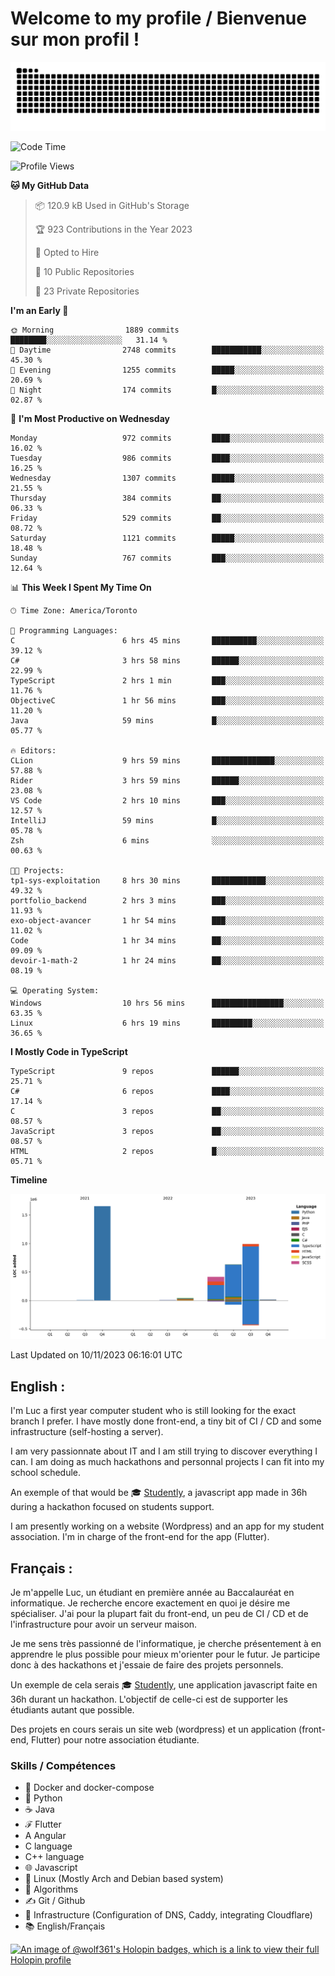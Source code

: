 # Welcome to my profile / Bienvenue sur mon profil !

![snake gif](https://github.com/wolf-361/wolf-361/blob/output/github-contribution-grid-snake.svg)

<!--START_SECTION:waka-->
![Code Time](http://img.shields.io/badge/Code%20Time-452%20hrs%207%20mins-blue)

![Profile Views](http://img.shields.io/badge/Profile%20Views-0-blue)

**🐱 My GitHub Data** 

> 📦 120.9 kB Used in GitHub's Storage 
 > 
> 🏆 923 Contributions in the Year 2023
 > 
> 💼 Opted to Hire
 > 
> 📜 10 Public Repositories 
 > 
> 🔑 23 Private Repositories 
 > 
**I'm an Early 🐤** 

```text
🌞 Morning                1889 commits        ████████░░░░░░░░░░░░░░░░░   31.14 % 
🌆 Daytime                2748 commits        ███████████░░░░░░░░░░░░░░   45.30 % 
🌃 Evening                1255 commits        █████░░░░░░░░░░░░░░░░░░░░   20.69 % 
🌙 Night                  174 commits         █░░░░░░░░░░░░░░░░░░░░░░░░   02.87 % 
```
📅 **I'm Most Productive on Wednesday** 

```text
Monday                   972 commits         ████░░░░░░░░░░░░░░░░░░░░░   16.02 % 
Tuesday                  986 commits         ████░░░░░░░░░░░░░░░░░░░░░   16.25 % 
Wednesday                1307 commits        █████░░░░░░░░░░░░░░░░░░░░   21.55 % 
Thursday                 384 commits         ██░░░░░░░░░░░░░░░░░░░░░░░   06.33 % 
Friday                   529 commits         ██░░░░░░░░░░░░░░░░░░░░░░░   08.72 % 
Saturday                 1121 commits        █████░░░░░░░░░░░░░░░░░░░░   18.48 % 
Sunday                   767 commits         ███░░░░░░░░░░░░░░░░░░░░░░   12.64 % 
```


📊 **This Week I Spent My Time On** 

```text
🕑︎ Time Zone: America/Toronto

💬 Programming Languages: 
C                        6 hrs 45 mins       ██████████░░░░░░░░░░░░░░░   39.12 % 
C#                       3 hrs 58 mins       ██████░░░░░░░░░░░░░░░░░░░   22.99 % 
TypeScript               2 hrs 1 min         ███░░░░░░░░░░░░░░░░░░░░░░   11.76 % 
ObjectiveC               1 hr 56 mins        ███░░░░░░░░░░░░░░░░░░░░░░   11.20 % 
Java                     59 mins             █░░░░░░░░░░░░░░░░░░░░░░░░   05.77 % 

🔥 Editors: 
CLion                    9 hrs 59 mins       ██████████████░░░░░░░░░░░   57.88 % 
Rider                    3 hrs 59 mins       ██████░░░░░░░░░░░░░░░░░░░   23.08 % 
VS Code                  2 hrs 10 mins       ███░░░░░░░░░░░░░░░░░░░░░░   12.57 % 
IntelliJ                 59 mins             █░░░░░░░░░░░░░░░░░░░░░░░░   05.78 % 
Zsh                      6 mins              ░░░░░░░░░░░░░░░░░░░░░░░░░   00.63 % 

🐱‍💻 Projects: 
tp1-sys-exploitation     8 hrs 30 mins       ████████████░░░░░░░░░░░░░   49.32 % 
portfolio_backend        2 hrs 3 mins        ███░░░░░░░░░░░░░░░░░░░░░░   11.93 % 
exo-object-avancer       1 hr 54 mins        ███░░░░░░░░░░░░░░░░░░░░░░   11.02 % 
Code                     1 hr 34 mins        ██░░░░░░░░░░░░░░░░░░░░░░░   09.09 % 
devoir-1-math-2          1 hr 24 mins        ██░░░░░░░░░░░░░░░░░░░░░░░   08.19 % 

💻 Operating System: 
Windows                  10 hrs 56 mins      ████████████████░░░░░░░░░   63.35 % 
Linux                    6 hrs 19 mins       █████████░░░░░░░░░░░░░░░░   36.65 % 
```

**I Mostly Code in TypeScript** 

```text
TypeScript               9 repos             ██████░░░░░░░░░░░░░░░░░░░   25.71 % 
C#                       6 repos             ████░░░░░░░░░░░░░░░░░░░░░   17.14 % 
C                        3 repos             ██░░░░░░░░░░░░░░░░░░░░░░░   08.57 % 
JavaScript               3 repos             ██░░░░░░░░░░░░░░░░░░░░░░░   08.57 % 
HTML                     2 repos             █░░░░░░░░░░░░░░░░░░░░░░░░   05.71 % 
```



**Timeline**

![Lines of Code chart](https://raw.githubusercontent.com/wolf-361/wolf-361/main/assets/bar_graph.png)


 Last Updated on 10/11/2023 06:16:01 UTC
<!--END_SECTION:waka-->

## English : 

I'm Luc a first year computer student who is still looking for the exact branch I prefer. I have mostly done front-end, a tiny bit of CI / CD and some infrastructure (self-hosting a server).

I am very passionnate about IT and I am still trying to discover everything I can. I am doing as much hackathons and personnal projects I can fit into my school schedule.

An exemple of that would be 🎓 [Studently](https://github.com/wolf-361/Studently-CodeJam12), a javascript app made in 36h during a hackathon focused on students support.

I am presently working on a website (Wordpress) and an app for my student association. I'm in charge of the front-end for the app (Flutter).

## Français :

Je m'appelle Luc, un étudiant en première année au Baccalauréat en informatique. Je recherche encore exactement en quoi je désire me spécialiser. J'ai pour la plupart fait du front-end, un peu de CI / CD et de l'infrastructure pour avoir un serveur maison.

Je me sens très passionné de l'informatique, je cherche présentement à en apprendre le plus possible pour mieux m'orienter pour le futur. Je participe donc à des hackathons et j'essaie de faire des projets personnels.

Un exemple de cela serais 🎓 [Studently](https://github.com/wolf-361/Studently-CodeJam12), une application javascript faite en 36h durant un hackathon. L'objectif de celle-ci est de supporter les étudiants autant que possible.

Des projets en cours serais un site web (wordpress) et un application (front-end, Flutter) pour notre association étudiante.

###  Skills / Compétences

* 🐋 Docker and docker-compose
* 🐍 Python
* ☕ Java
* ℱ Flutter
* A Angular
* C language
* C++ language
* 🌐 Javascript
* 🐧 Linux (Mostly Arch and Debian based system)
* 🧩 Algorithms
* ✍️ Git / Github
* 📜 Infrastructure (Configuration of DNS, Caddy, integrating Cloudflare)
* 📚 English/Français

[![An image of @wolf361's Holopin badges, which is a link to view their full Holopin profile](https://holopin.me/wolf361)](https://holopin.io/@wolf361)


